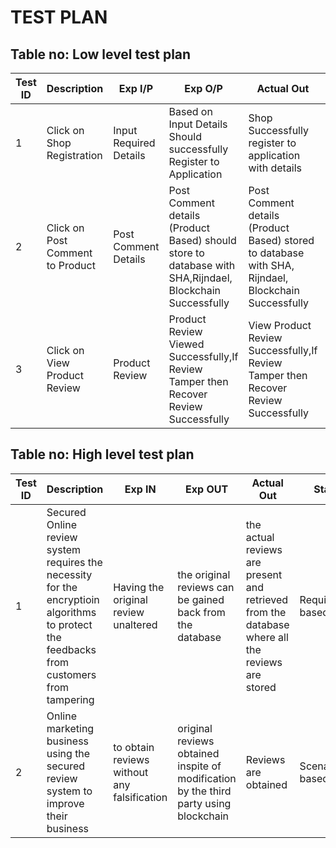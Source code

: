 # TEST PLAN

## Table no: Low level test plan

| **Test ID** | **Description**                                              | **Exp I/P** | **Exp O/P** | **Actual Out** |**Status**  |
|-------------|--------------------------------------------------------------|------------|-------------|----------------|------------------|
|  1       | Click on Shop Registration |  Input Required Details | Based on Input Details Should successfully Register to Application|Shop Successfully register to application with details |Pass |
|  2      |Click on Post Comment to Product | Post Comment Details  |Post Comment details (Product Based) should store to database with SHA,Rijndael, Blockchain Successfully| Post Comment  details (Product Based) stored to database with SHA, Rijndael, Blockchain Successfully | Pass| 
|  3       |Click on View Product Review  |Product Review|Product Review Viewed Successfully,If Review Tamper then Recover Review Successfully|View Product Review Successfully,If Review Tamper then Recover Review Successfully   | Pass|

## Table no: High level test plan

| **Test ID** | **Description**                                              | **Exp IN** | **Exp OUT** | **Actual Out** |**Status**  |
|-------------|--------------------------------------------------------------|------------|-------------|----------------|------------------|
|   1     |Secured Online review system requires the necessity for the encryptioin algorithms to protect the feedbacks from customers from tampering |  Having the original review unaltered  | the original reviews can be gained back from the database |the actual reviews are present and retrieved from the database where all the reviews are stored |Requirement based |
|    2       |Online marketing business using the secured review system to improve their business |  to obtain reviews without any falsification| original reviews obtained inspite of modification by the third party using blockchain | Reviews are obtained|Scenario based    |
